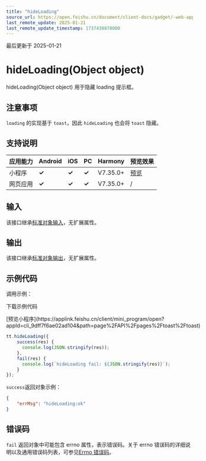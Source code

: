 ```yaml
---
title: "hideLoading"
source_url: https://open.feishu.cn/document/client-docs/gadget/-web-app-api/interface/interaction-feedback/hideloading
last_remote_update: 2025-01-21
last_remote_update_timestamp: 1737430878000
---
```

最后更新于 2025-01-21

# hideLoading(Object object)

hideLoading(Object object) 用于隐藏 loading 提示框。

## 注意事项

`loading` 的实现基于 `toast`，因此 `hideLoading` 也会将 `toast` 隐藏。

## 支持说明

应用能力 | Android | iOS | PC | Harmony | 预览效果
--- | --- | --- | --- | --- | ---
小程序 | **✓** | **✓** | **✓** | V7.35.0+ | [预览](https://applink.feishu.cn/client/mini_program/open?appId=cli_9dff7f6ae02ad104&path=page%2FAPI%2Fpages%2Ftoast%2Ftoast)
网页应用 | **✓** | **✓** | **✓** | V7.35.0+ | /

## 输入
该接口继承[标准对象输入](https://open.feishu.cn/document/uYjL24iN/ukzNy4SO3IjL5cjM)，无扩展属性。

## 输出

该接口继承[标准对象输出](https://open.feishu.cn/document/uYjL24iN/ukzNy4SO3IjL5cjM#8c92acb8)，无扩展属性。

## 示例代码

调用示例：

<md-download-code href="https://open.feishu.cn/document/uYjL24iN/uYDM04iNwQjL2ADN" mobileDisplay="none">下载示例代码</md-download-code>

<div style="display: flex">
          [预览小程序](https://applink.feishu.cn/client/mini_program/open?appId=cli_9dff7f6ae02ad104&path=page%2FAPI%2Fpages%2Ftoast%2Ftoast)

</div> 

```js
tt.hideLoading({ 
    success(res) {
      console.log(JSON.stringify(res));
    },
    fail(res) {
      console.log(`hideLoading fail: ${JSON.stringify(res)}`);
    }
});
```

`success`返回对象示例：

```json
{
    "errMsg": "hideLoading:ok"
}
``` 

## 错误码

`fail` 返回对象中可能包含 errno 属性，表示错误码。关于 errno 错误码的详细说明以及通用错误码列表，可参见[Errno 错误码](https://open.feishu.cn/document/uYjL24iN/uAjMuAjMuAjM/errno)。
